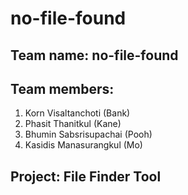 # no-file-found

## Team name: no-file-found

## Team members:
1. Korn Visaltanchoti (Bank)
2. Phasit Thanitkul (Kane)
3. Bhumin Sabsrisupachai (Pooh)
4. Kasidis Manasurangkul (Mo)

## Project: File Finder Tool
